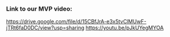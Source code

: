 ### Link to our MVP video:
https://drive.google.com/file/d/15CBfJrA-e3x5tvClMUwF-jTRt6faD0DC/view?usp=sharing
https://youtu.be/pJkUYegMYOA
